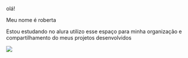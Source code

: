 olá!


Meu nome é roberta

Estou estudando no alura 
utilizo esse espaço para minha organização e compartilhamento do meus projetos desenvolvidos 

![](https://media1.tenor.com/m/AEY78X-IYgkAAAAC/cringe-meme-friday-night-funkin.gif)
